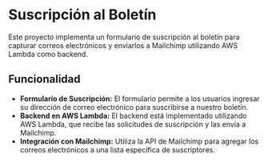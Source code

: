 # Suscripción al Boletín

Este proyecto implementa un formulario de suscripción al boletín para capturar correos electrónicos y enviarlos a Mailchimp utilizando AWS Lambda como backend.

## Funcionalidad

- **Formulario de Suscripción:** El formulario permite a los usuarios ingresar su dirección de correo electrónico para suscribirse a nuestro boletín.
- **Backend en AWS Lambda:** El backend está implementado utilizando AWS Lambda, que recibe las solicitudes de suscripción y las envía a Mailchimp.
- **Integración con Mailchimp:** Utiliza la API de Mailchimp para agregar los correos electrónicos a una lista específica de suscriptores.